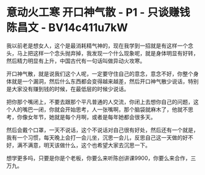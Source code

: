 # 意动火工寒 开口神气散 - P1 - 只谈赚钱陈昌文 - BV14c411u7kW

我以前老是想女人，这个是最消耗精气神的，现在我学到一招就是有这样一个念头，马上把这样一个念头抛弃掉，我发现一个什么现象呢，就是身体明显有好转，然后精力明显有上升，中国古代有一句话叫做异动火攻寒。

开口神气散，就是说我们这个人呢，一定要守住自己的意念，意念不好，你整个身体就是一个漏洞，然后什么东西都会变得越来越差，然后开口神气散少说话，特别是大家没有赚到钱的时候，在最低层的时候少说话。

把你那个嘴闭上，不要去跟那个平凡普通的人交流，你闭上去想你自己的问题，这个人的嘴巴一闭，你就会开始思考，人一张嘴啊，那个脑袋就麻木了，他就不思考，你像女年节，她就是每个月啊，或者是每年她都会很多天。

然后会戴个口罩，一天不说话，这个不说话对自己很有好处，然后还有一个就是，我有一个习惯，每天晚上会打一会儿坐，沉思一会儿，反思自己这一天做的好不好，满不满意，明天该做什么，这个也希望大家去沉思一下。

想学更多吗，只要是你是个老板，你要么来听陈创讲课9900，你要么来合作，三万九。